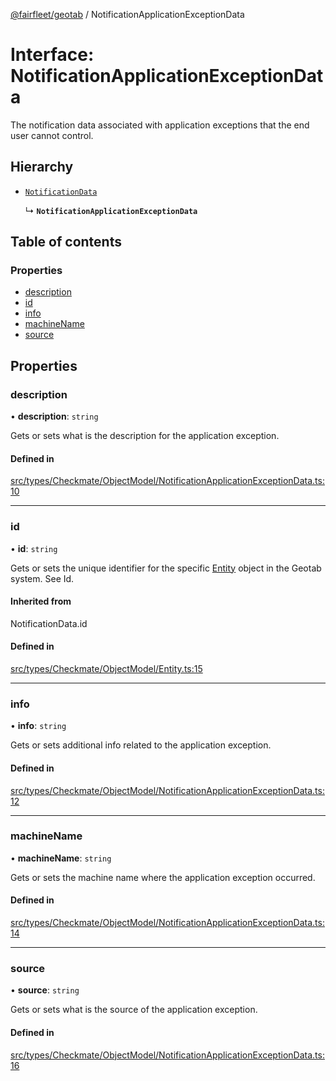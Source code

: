 [@fairfleet/geotab](../README.md) / NotificationApplicationExceptionData

# Interface: NotificationApplicationExceptionData

The notification data associated with application exceptions that the end user cannot control.

## Hierarchy

- [`NotificationData`](../README.md#notificationdata)

  ↳ **`NotificationApplicationExceptionData`**

## Table of contents

### Properties

- [description](NotificationApplicationExceptionData.md#description)
- [id](NotificationApplicationExceptionData.md#id)
- [info](NotificationApplicationExceptionData.md#info)
- [machineName](NotificationApplicationExceptionData.md#machinename)
- [source](NotificationApplicationExceptionData.md#source)

## Properties

### description

• **description**: `string`

Gets or sets what is the description for the application exception.

#### Defined in

[src/types/Checkmate/ObjectModel/NotificationApplicationExceptionData.ts:10](https://github.com/fairfleet/geotab/blob/d57d931/src/types/Checkmate/ObjectModel/NotificationApplicationExceptionData.ts#L10)

___

### id

• **id**: `string`

Gets or sets the unique identifier for the specific [Entity](Entity.md) object in the Geotab system. See Id.

#### Inherited from

NotificationData.id

#### Defined in

[src/types/Checkmate/ObjectModel/Entity.ts:15](https://github.com/fairfleet/geotab/blob/d57d931/src/types/Checkmate/ObjectModel/Entity.ts#L15)

___

### info

• **info**: `string`

Gets or sets additional info related to the application exception.

#### Defined in

[src/types/Checkmate/ObjectModel/NotificationApplicationExceptionData.ts:12](https://github.com/fairfleet/geotab/blob/d57d931/src/types/Checkmate/ObjectModel/NotificationApplicationExceptionData.ts#L12)

___

### machineName

• **machineName**: `string`

Gets or sets the machine name where the application exception occurred.

#### Defined in

[src/types/Checkmate/ObjectModel/NotificationApplicationExceptionData.ts:14](https://github.com/fairfleet/geotab/blob/d57d931/src/types/Checkmate/ObjectModel/NotificationApplicationExceptionData.ts#L14)

___

### source

• **source**: `string`

Gets or sets what is the source of the application exception.

#### Defined in

[src/types/Checkmate/ObjectModel/NotificationApplicationExceptionData.ts:16](https://github.com/fairfleet/geotab/blob/d57d931/src/types/Checkmate/ObjectModel/NotificationApplicationExceptionData.ts#L16)
